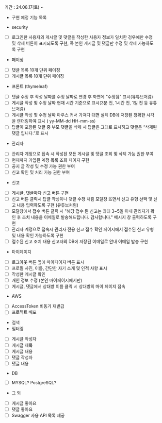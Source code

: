 기간 : 24.08.17(토) ~

- 구현 예정 기능 목록

- security     
- [ ]  로그인한 사용자와 게시글 및 댓글을 작성한 사용자 정보가 일치한 경우에만 수정 및 삭제 버튼이 표시되도록 구현, 즉 본인 게시글 및 댓글만 수정 및 삭제 가능하도록 구현

- 페이징
- [ ]  댓글 목록 10개 단위 페이징
- [ ]  게시글 목록 10개 단위 페이징

- 프론트 (thymeleaf)
- [ ]  댓글 수정 후 작성 날짜를 수정 날짜로 변경 후 화면에 "수정됨" 표시(유튜브처럼)
- [ ]  게시글 작성 및 수정 날짜 현재 시간 기준으로 표시(3분 전, 1시간 전, 1일 전 등 유튜브처럼)
- [ ]  게시글 작성 및 수정 날짜 마우스 커서 가져다 대면 실제 DB에 저장된 정확한 시각을 렌더링하여 표시 ( yy-MM-dd HH-mm-ss)
- [ ]  답글이 포함된 댓글 중 부모 댓글을 삭제 시 답글은 그대로 표시하고 댓글은 “삭제된 댓글 입니다.”로 표시

- 관리자
- [ ]  관리자 계정으로 접속 시 작성된 모든 게시글 및 댓글 조회 및 삭제 가능 권한 부여
- [ ]  현재까지 가입된 계정 목록 조회 페이지 구현
- [ ]  공지 글 작성 및 수정 가능 권한 부여
- [ ]  신고 확인 및 처리 가능 권한 부여

- 신고
- [ ]  게시글, 댓글마다 신고 버튼 구현
- [ ]  신고 버튼 클릭시 답글 작성이나 댓글 수정 처럼 모달창 뜨면서 신고 유형 선택 및 신고 내용 입력하도록 구현 (유튜브처럼)
- [ ]  모달창에서 접수 버튼 클릭 시  "해당 접수 된 신고는 최대 3~5일 이내 관리자가 확인 후 조치 내용을 이메일로 발송해드립니다. 감사합니다." 메시지 창 출력하도록 구현
- [ ]  관리자 계정으로 접속시 관리자 전용 신고 접수 확인 페이지에서 접수된 신고 유형 및 내용 확인 가능하도록 구현
- [ ]  접수된 신고 조치 내용 신고자의 DB에 저장된 이메일로 안내 이메일 발송 구현

- 마이페이지
- [ ]  로그아웃 버튼 옆에 마이페이지 버튼 표시
- [ ]  프로필 사진, 이름, 간단한 자기 소개 및 인적 사항 표시
- [ ]  작성한 게시글 확인
- [ ]  개인 정보 수정 (본인 마이페이지에서만)
- [ ]  게시글, 댓글에서 상대방 이름 클릭 시 상대방의 마이 페이지 접속

- AWS
- [ ]  AccessToken 비동기 재발급
- [ ]  프로젝트 배포

- 검색
- 필터링
- [ ]  게시글 작성자
- [ ]  게시글 제목
- [ ]  게시글 내용
- [ ]  댓글 작성자
- [ ]  댓글 내용

- DB
- [ ]  MYSQL? PostgreSQL?

- 그 외
- [ ]  게시글 좋아요
- [ ]  댓글 좋아요
- [ ]  Swagger 사용 API 목록 제공
